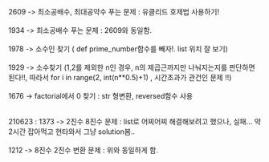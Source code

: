 2609 -> 최소공배수, 최대공약수 푸는 문제 : 유클리드 호제법 사용하기! <br/><br/>
1934 -> 최소공배수 푸는 문제 : 2609와 동일함.<br/><br/>
1978 -> 소수인 찾기 ( def prime_number함수를 빼자!. list 위치 잘 보기)<br/><br/>
1929 -> 소수찾기 (1,2를 제외한 n인 경우, n의 제곱근까지만 나눠지는지를 판단하면 된다!!, 따라서 for i in range(2, int(n**0.5)+1) , 시간초과가 관건인 문제 !!) <br/><br/>
1676 -> factorial에서 0 찾기 : str 형변환, reversed함수 사용 <br/><br/>

210623 : 1373 -> 2진수 8진수 문제 : list로 어찌어찌 해결해보려고 했으나, 실패... 약 2시간 잡아먹고 현타와서 그냥 solution봄..<br/><br/>
1212 -> 8진수 2진수 변환 문제 : 위와 동일하게 함. 
<br/><br/><br/><br/><br/><br/><br/><br/>
